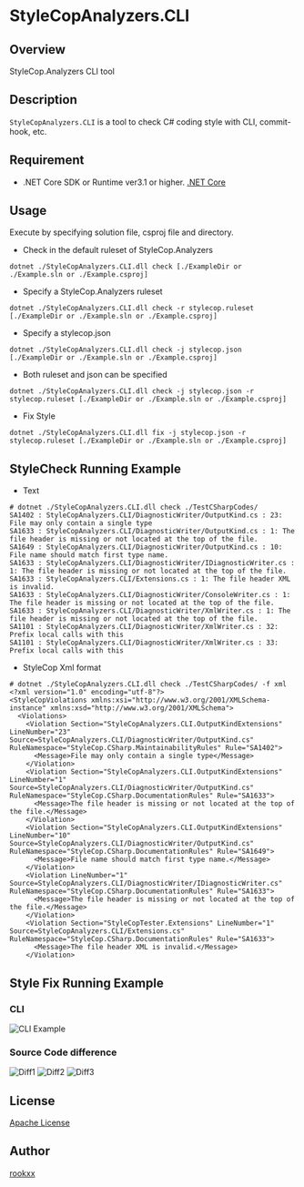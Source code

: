 # StyleCopAnalyzers.CLI

## Overview
StyleCop.Analyzers CLI tool

## Description
`StyleCopAnalyzers.CLI` is a tool to check C# coding style with CLI, commit-hook, etc.

## Requirement
- .NET Core SDK or Runtime ver3.1 or higher.
[.NET Core](https://dotnet.microsoft.com/download)

## Usage
Execute by specifying solution file, csproj file and directory.

- Check in the default ruleset of StyleCop.Analyzers
```
dotnet ./StyleCopAnalyzers.CLI.dll check [./ExampleDir or ./Example.sln or ./Example.csproj]
```

- Specify a StyleCop.Analyzers ruleset
```
dotnet ./StyleCopAnalyzers.CLI.dll check -r stylecop.ruleset  [./ExampleDir or ./Example.sln or ./Example.csproj]
```

- Specify a stylecop.json
```
dotnet ./StyleCopAnalyzers.CLI.dll check -j stylecop.json  [./ExampleDir or ./Example.sln or ./Example.csproj]
```

- Both ruleset and json can be specified
```
dotnet ./StyleCopAnalyzers.CLI.dll check -j stylecop.json -r stylecop.ruleset [./ExampleDir or ./Example.sln or ./Example.csproj]
```
- Fix Style
```
dotnet ./StyleCopAnalyzers.CLI.dll fix -j stylecop.json -r stylecop.ruleset [./ExampleDir or ./Example.sln or ./Example.csproj]
```

## StyleCheck Running Example
- Text
```
# dotnet ./StyleCopAnalyzers.CLI.dll check ./TestCSharpCodes/
SA1402 : StyleCopAnalyzers.CLI/DiagnosticWriter/OutputKind.cs : 23: File may only contain a single type
SA1633 : StyleCopAnalyzers.CLI/DiagnosticWriter/OutputKind.cs : 1: The file header is missing or not located at the top of the file.
SA1649 : StyleCopAnalyzers.CLI/DiagnosticWriter/OutputKind.cs : 10: File name should match first type name.
SA1633 : StyleCopAnalyzers.CLI/DiagnosticWriter/IDiagnosticWriter.cs : 1: The file header is missing or not located at the top of the file.
SA1633 : StyleCopAnalyzers.CLI/Extensions.cs : 1: The file header XML is invalid.
SA1633 : StyleCopAnalyzers.CLI/DiagnosticWriter/ConsoleWriter.cs : 1: The file header is missing or not located at the top of the file.
SA1633 : StyleCopAnalyzers.CLI/DiagnosticWriter/XmlWriter.cs : 1: The file header is missing or not located at the top of the file.
SA1101 : StyleCopAnalyzers.CLI/DiagnosticWriter/XmlWriter.cs : 32: Prefix local calls with this
SA1101 : StyleCopAnalyzers.CLI/DiagnosticWriter/XmlWriter.cs : 33: Prefix local calls with this
```

- StyleCop Xml format
```
# dotnet ./StyleCopAnalyzers.CLI.dll check ./TestCSharpCodes/ -f xml
<?xml version="1.0" encoding="utf-8"?>
<StyleCopViolations xmlns:xsi="http://www.w3.org/2001/XMLSchema-instance" xmlns:xsd="http://www.w3.org/2001/XMLSchema">
  <Violations>
    <Violation Section="StyleCopAnalyzers.CLI.OutputKindExtensions" LineNumber="23" Source=StyleCopAnalyzers.CLI/DiagnosticWriter/OutputKind.cs" RuleNamespace="StyleCop.CSharp.MaintainabilityRules" Rule="SA1402">
      <Message>File may only contain a single type</Message>
    </Violation>
    <Violation Section="StyleCopAnalyzers.CLI.OutputKindExtensions" LineNumber="1" Source=StyleCopAnalyzers.CLI/DiagnosticWriter/OutputKind.cs" RuleNamespace="StyleCop.CSharp.DocumentationRules" Rule="SA1633">
      <Message>The file header is missing or not located at the top of the file.</Message>
    </Violation>
    <Violation Section="StyleCopAnalyzers.CLI.OutputKindExtensions" LineNumber="10" Source=StyleCopAnalyzers.CLI/DiagnosticWriter/OutputKind.cs" RuleNamespace="StyleCop.CSharp.DocumentationRules" Rule="SA1649">
      <Message>File name should match first type name.</Message>
    </Violation>
    <Violation LineNumber="1" Source=StyleCopAnalyzers.CLI/DiagnosticWriter/IDiagnosticWriter.cs" RuleNamespace="StyleCop.CSharp.DocumentationRules" Rule="SA1633">
      <Message>The file header is missing or not located at the top of the file.</Message>
    </Violation>
    <Violation Section="StyleCopTester.Extensions" LineNumber="1" Source=StyleCopAnalyzers.CLI/Extensions.cs" RuleNamespace="StyleCop.CSharp.DocumentationRules" Rule="SA1633">
      <Message>The file header XML is invalid.</Message>
    </Violation>
```

## Style Fix Running Example
### CLI
![CLI Example](https://github.com/rookxx/StyleCopAnalyzers.CLI/wiki/fix.gif)

### Source Code difference
![Diff1](https://github.com/rookxx/StyleCopAnalyzers.CLI/wiki/fixexample1.png)
![Diff2](https://github.com/rookxx/StyleCopAnalyzers.CLI/wiki/fixexample2.png)
![Diff3](https://github.com/rookxx/StyleCopAnalyzers.CLI/wiki/fixexample3.png)

## License

[Apache License](https://github.com/rookxx/StyleCopAnalyzers.CLI/blob/master/LICENSE)

## Author

[rookxx](https://github.com/rookxx)

